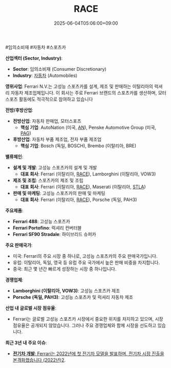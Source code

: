 ﻿---
title: "RACE"
date: 2025-06-04T05:06:00+09:00
lastmod: 2025-06-04T05:06:00+09:00
type: docs
sidebar:
  open: true
weight: 726
---
<div style="display:none">
  <meta property="article:published_time" content="2025-06-03T20:06:00Z" />
  <meta property="article:modified_time" content="2025-06-03T20:06:00Z" />
</div>
#임의소비재 #자동차 #스포츠카 

**산업섹터 (Sector, Industry)**:

- **Sector**: 임의소비재 (Consumer Discretionary)
- **Industry**: [자동차](/industry-study/자동차/) (Automobiles)

**영위사업**: Ferrari N.V.는 고성능 스포츠카를 설계, 제조 및 판매하는 이탈리아의 럭셔리 자동차 제조업체입니다. 이 회사는 주로 Ferrari 브랜드의 스포츠카를 생산하며, 모터스포츠 활동에도 적극적으로 참여하고 있습니다

**전방/후방산업**:

- **전방산업**: 자동차 판매업, 모터스포츠
    - **핵심 기업**: AutoNation (미국, [AN](/company-analysis/an/)), Penske Automotive Group (미국, [PAG](/company-analysis/pag/))
- **후방산업**: 자동차 부품 제조업, 전자 부품 제조업
    - **핵심 기업**: Bosch (독일, BOSCH), Brembo (이탈리아, BRE)

**밸류체인**:

- **설계 및 개발**: 고성능 스포츠카의 설계 및 개발
    - **대표 회사**: Ferrari (이탈리아, [RACE](/company-analysis/race/)), Lamborghini (이탈리아, VOW3)
- **제조 및 조립**: 스포츠카의 제조 및 조립
    - **대표 회사**: Ferrari (이탈리아, [RACE](/company-analysis/race/)), Maserati (이탈리아, [STLA](/company-analysis/stla/))
- **판매 및 마케팅**: 고성능 스포츠카의 판매 및 마케팅
    - **대표 회사**: Ferrari (이탈리아, [RACE](/company-analysis/race/)), Porsche (독일, PAH3)

**주요제품**:

- **Ferrari 488**: 고성능 스포츠카
- **Ferrari Portofino**: 럭셔리 컨버터블
- **Ferrari SF90 Stradale**: 하이브리드 슈퍼카

**주요 판매국가**:

- 미국: Ferrari의 주요 시장 중 하나로, 고성능 스포츠카의 주요 판매국가입니다.
- 유럽: 이탈리아, 독일, 영국 등 유럽 주요 국가에서 높은 판매 비중을 차지합니다.
- 중국: 최근 몇 년간 빠르게 성장하는 시장 중 하나입니다.

**경쟁업체**:

- **Lamborghini (이탈리아, VOW3)**: 고성능 스포츠카 제조
- **Porsche (독일, PAH3)**: 고성능 스포츠카 및 럭셔리 자동차 제조

**산업 내 글로벌 시장 점유율**:

- Ferrari는 글로벌 고성능 스포츠카 시장에서 중요한 위치를 차지하고 있으며, 시장 점유율은 공개되지 않았습니다. 그러나 주요 경쟁업체와 함께 시장을 선도하고 있습니다.

**최근 3년 내 주요 이슈**:

- [**전기차 개발**: Ferrari는 2022년에 첫 전기차 모델을 발표하며, 전기차 시장 진출을 본격화했습니다 (2022년)](https://race.kra.co.kr/busanMain.do)[2](https://race.kra.co.kr/busanMain.do).
